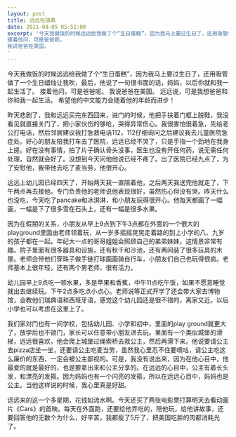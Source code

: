 ```yaml
---
layout: post
title: 远远在瑞典
date: 2011-08-05 05:51:00
excerpt: '今天我做饭的时候远远给我做了个“生日蛋糕”，因为我马上要过生日了，还用吸管做了一个生日蜡烛让我吹，最后，他说了一句很书面的话，妈妈，以后你就和我一起生活了。
接着他问，可是爸爸呢。
我说爸爸在美国。
'
---
```




今天我做饭的时候远远给我做了个“生日蛋糕”，因为我马上要过生日了，还用吸管做了一个生日蜡烛让我吹，最后，他说了一句很书面的话，妈妈，以后你就和我一起生活了。
接着他问，可是爸爸呢。
我说爸爸在美国。
远远说，可是我想爸爸和你和我一起生活。
希望他的中文能力会随着他的年龄而进步！


昨天悲剧了，我和远远买完东西回来，进门的时候，他把手扶着门框上脱鞋，我没看见就直接关门了，把小家伙伤的够呛，哭得异常伤心。我很害怕很着急，先给老公打电话，然后邻居建议我打急救电话112，112仔细询问之后建议我去儿童医院急症处。好心的朋友陪我打车去了医院，远远已经不哭了，只是手指一个劲地在我身上搓。好在没有事情，拍了片子确认骨头没事，医生也没有开任何药，说无需任何处理，自然就会好了。没想到今天问他他说已经不疼了。出了医院已经九点了，为了安慰他，我带他去吃了麦当劳，他很开心。


远远上幼儿园已经四天了，开始两天我一直陪着他，之后两天我送完他就走了，下午两点再去接他。专门负责他的老师说他表现很好，虽然伤心但没有哭。昨天什么也没吃，今天吃了pancake和冰淇淋，和小朋友玩得很开心。他每天都画了一幅画，一幅是下了很多雪在石头上，还有一幅是很多水果。

因为在假期的关系，小朋友从早上9点到下午3点都在外面的一个很大的playground里面由老师领着玩，从一岁多摇摇晃晃走着路的到上小学的八、九岁的孩子都在一起。年纪大一点的哥哥姐姐会照顾自己的弟弟妹妹，这情景非常有趣。院子里面有很多器具和设施，还有秋千和沙池，还有两间装了很多玩具的木屋。老师会带他们穿珠子做手链打球画画骑自行车，小朋友们自己也玩得很疯。老师基本上很年轻，还有两个男老师，很有活力。

幼儿园早上9点吃一顿水果，多是苹果和香蕉，中午11点吃午饭，如果不愿意睡觉就出去继续玩。下午2点多吃点小点心。老师说等正式开学了还会带大家去博物馆，会教他们瑞典语和西班牙语，感觉这个幼儿园还是很不错的，离家又近。以后小学也可以考虑在这里上了。

我们家对门也有一间学校，包括幼儿园、小学和初中，里面的play
ground就更大了，放学后也不锁门，家长可以任意带小朋友进去玩。里面有一个类似城堡的滑梯，远远很喜欢，他会爬上城堡过绳索桥去救公主，然后再滑下来。他说要请公主去pizza店坐一坐，还要请公主吃麦当劳，虽然我心里忍不住要嘀咕，请公主吃这么廉价的东西，一定会被公主鄙视的。可是，我没有说出来，因为在他心目中，他最爱的就是最好的，也是要拿出来和公主分享的。在远远的心目中，公主有着长头发，和漂亮的发箍。因为妈妈也有一个闪亮的发箍，所以在远远心目中，妈妈也是公主。当他这样说的时候，我心里真是好甜。


远远来的这一个多星期，花钱如流水啊。今天还买了两张电影票打算明天去看动画片《Cars》的首映。每天在外面跑，还要给他弄吃的，陪他玩，给他讲故事，还要回答他的无数个为什么，好辛苦，我都瘦了5斤了，把美国吃胖的肉都消耗光了。


